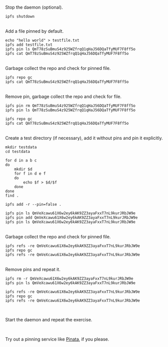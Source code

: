 Stop the daemon (optional).

```
ipfs shutdown
```

<br>
Add a file pinned by default.

```
echo "hello world" > testfile.txt
ipfs add testfile.txt
ipfs pin ls QmT78zSuBmuS4z925WZfrqQ1qHaJ56DQaTfyMUF7F8ff5o
ipfs cat QmT78zSuBmuS4z925WZfrqQ1qHaJ56DQaTfyMUF7F8ff5o
```

<br>
Garbage collect the repo and check for pinned file.

```
ipfs repo gc
ipfs cat QmT78zSuBmuS4z925WZfrqQ1qHaJ56DQaTfyMUF7F8ff5o
```

<br>
Remove pin, garbage collect the repo and check for file.

```
ipfs pin rm QmT78zSuBmuS4z925WZfrqQ1qHaJ56DQaTfyMUF7F8ff5o
ipfs pin ls QmT78zSuBmuS4z925WZfrqQ1qHaJ56DQaTfyMUF7F8ff5o

ipfs repo gc
ipfs cat QmT78zSuBmuS4z925WZfrqQ1qHaJ56DQaTfyMUF7F8ff5o
```


<br>
Create a test directory (if necessary), add it without pins and pin it explicitly.

```
mkdir testdata
cd testdata

for d in a b c
do
    mkdir $d
    for f in d e f
    do
        echo $f > $d/$f
    done
done
find .

ipfs add -r --pin=false .

ipfs pin ls QmVeXcawu61X6w2ey6kAK9ZZ3ayaFxxT7nL9kurJRbJW9e
ipfs pin add QmVeXcawu61X6w2ey6kAK9ZZ3ayaFxxT7nL9kurJRbJW9e
ipfs pin ls QmVeXcawu61X6w2ey6kAK9ZZ3ayaFxxT7nL9kurJRbJW9e
```

<br>
Garbage collect the repo and check for pinned file.

```
ipfs refs -re QmVeXcawu61X6w2ey6kAK9ZZ3ayaFxxT7nL9kurJRbJW9e
ipfs repo gc
ipfs refs -re QmVeXcawu61X6w2ey6kAK9ZZ3ayaFxxT7nL9kurJRbJW9e
```

<br>
Remove pins and repeat it.

```
ipfs rm -r QmVeXcawu61X6w2ey6kAK9ZZ3ayaFxxT7nL9kurJRbJW9e
ipfs pin ls QmVeXcawu61X6w2ey6kAK9ZZ3ayaFxxT7nL9kurJRbJW9e

ipfs refs -re QmVeXcawu61X6w2ey6kAK9ZZ3ayaFxxT7nL9kurJRbJW9e
ipfs repo gc
ipfs refs -re QmVeXcawu61X6w2ey6kAK9ZZ3ayaFxxT7nL9kurJRbJW9e
```

<br>

Start the daemon and repeat the exercise.

<br>

Try out a pinning service like [Pinata](https://pinata.cloud/), if you please.
